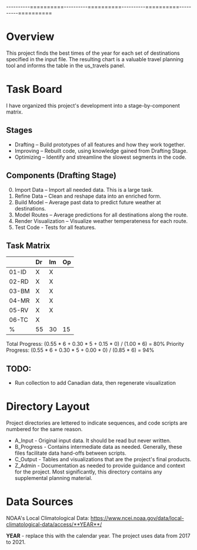 ----------==========----------==========----------==========----------==========

# Overview

This project finds the best times of the year for each set of destinations
specified in the input file.  The resulting chart is a valuable travel planning
tool and informs the table in the us_travels panel.

# Task Board

I have organized this project's development into a stage-by-component matrix.

## Stages
+ Drafting – Build prototypes of all features and how they work together.
+ Improving – Rebuilt code, using knowledge gained from Drafting Stage.
+ Optimizing – Identify and streamline the slowest segments in the code.

## Components (Drafting Stage)
0. Import Data – Import all needed data.  This is a large task.
1. Refine Data – Clean and reshape data into an enriched form.
2. Build Model – Average past data to predict future weather at destinations.
3. Model Routes – Average predictions for all destinations along the route.
4. Render Visualization – Visualize weather temperateness for each route.
5. Test Code - Tests for all features.

## Task Matrix
|     |Dr|Im|Op|
|:-   |:-|:-|:-|
|01-ID| X| X|  |
|02-RD| X| X|  |
|03-BM| X| X|  |
|04-MR| X| X|  |
|05-RV| X| X|  |
|06-TC| X|  |  |
|%    |55|30|15|

   Total Progress: (0.55 * 6 + 0.30 * 5 + 0.15 * 0) / (1.00 * 6) =  80%
Priority Progress: (0.55 * 6 + 0.30 * 5 + 0.00 * 0) / (0.85 * 6) =  94%

## TODO:
+ Run collection to add Canadian data, then regenerate visualization

# Directory Layout
Project directories are lettered to indicate sequences, and code scripts are
numbered for the same reason.
+ A_Input - Original input data.  It should be read but never written.
+ B_Progress - Contains intermediate data as needed.  Generally, these files
facilitate data hand-offs between scripts.
+ C_Output - Tables and visualizations that are the project's final products.
+ Z_Admin - Documentation as needed to provide guidance and context for the
project. Most significantly, this directory contains any supplemental planning
material.

# Data Sources

NOAA's Local Climatological Data:
https://www.ncei.noaa.gov/data/local-climatological-data/access/**YEAR**/

**YEAR** - replace this with the calendar year.  The project uses data from
2017 to 2021.
